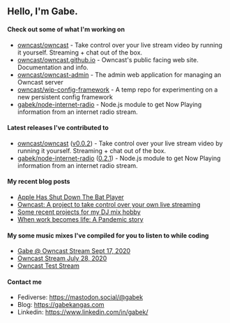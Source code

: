 ## Hello, I'm Gabe.

#### Check out some of what I'm working on

- [owncast/owncast](https://github.com/owncast/owncast) - Take control over your live stream video by running it yourself.  Streaming &#43; chat out of the box.
- [owncast/owncast.github.io](https://github.com/owncast/owncast.github.io) - Owncast&#39;s public facing web site.  Documentation and info.
- [owncast/owncast-admin](https://github.com/owncast/owncast-admin) - The admin web application for managing an Owncast server
- [owncast/wip-config-framework](https://github.com/owncast/wip-config-framework) - A temp repo for experimenting on a new persistent config framework
- [gabek/node-internet-radio](https://github.com/gabek/node-internet-radio) - Node.js module to get Now Playing information from an internet radio stream.

#### Latest releases I've contributed to

- [owncast/owncast](https://github.com/owncast/owncast) ([v0.0.2](https://github.com/owncast/owncast/releases/tag/v0.0.2)) - Take control over your live stream video by running it yourself.  Streaming &#43; chat out of the box.
- [gabek/node-internet-radio](https://github.com/gabek/node-internet-radio) ([0.2.1](https://github.com/gabek/node-internet-radio/releases/tag/0.2.1)) - Node.js module to get Now Playing information from an internet radio stream.

#### My recent blog posts

- [Apple Has Shut Down The Bat Player](https://gabekangas.com/blog/2020/08/apple-has-shut-down-the-bat-player/)
- [Owncast: A project to take control over your own live streaming](https://gabekangas.com/blog/2020/06/owncast-a-project-to-take-control-over-your-own-live-streaming/)
- [Some recent projects for my DJ mix hobby](https://gabekangas.com/blog/2020/05/some-recent-projects-for-my-dj-mix-hobby/)
- [When work becomes life: A Pandemic story](https://gabekangas.com/blog/2020/03/when-work-becomes-life-a-pandemic-story/)

#### My some music mixes I've compiled for you to listen to while coding

- [Gabe @ Owncast Stream Sept 17, 2020](https://gabekangas.com/mixes/gabe-owncast-stream-sept-17-2020/gabe-owncast-stream-sept-17-2020/)
- [Owncast Stream July 28, 2020](https://gabekangas.com/mixes/owncast-stream-july-28-2020/owncast-stream-july-28-2020/)
- [Owncast Test Stream](https://gabekangas.com/mixes/owncast-test-stream-2020-07-07/owncast-test-stream-2020-07-07/)

#### Contact me

- Fediverse: https://mastodon.social/@gabek
- Blog: https://gabekangas.com
- Linkedin: https://www.linkedin.com/in/gabek/

